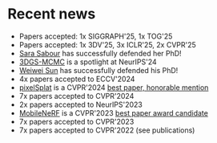 # Recent news
- Papers accepted: 1x SIGGRAPH'25, 1x TOG'25
- Papers accepted: 1x 3DV'25, 3x ICLR'25, 2x CVPR'25
- [Sara Sabour](https://scholar.google.ca/citations?user=l8wQ39EAAAAJ&hl=en) has successfully defended her PhD!
- [3DGS-MCMC](https://ubc-vision.github.io/3dgs-mcmc) is a spotlight at NeurIPS'24
- [Weiwei Sun](https://wsunid.github.io) has successfully defended his PhD!
- 4x papers accepted to ECCV'2024
- [pixelSplat](https://pixelsplat.github.io) is a CVPR'2024 [best paper, honorable mention](https://media.eventhosts.cc/Conferences/CVPR2024/CVPR_main_conf_2024.pdf)
- 7x papers accepted to CVPR'2024
- 2x papers accepted to NeurIPS'2023
- [MobileNeRF](https://mobile-nerf.github.io) is a CVPR'2023 [best paper award candidate](https://cvpr2023.thecvf.com/Conferences/2023/AcceptedPapers)
- 7x papers accepted to CVPR'2023
- 7x papers accepted to CVPR'2022 (see publications)

<!-- OLD NEWS
- [NeuralBF](https://neuralbf.github.io) accepted to WACV'2023
- [D2NeRF](https://d2nerf.github.io) accepted to NeurIPS'2022
- I will be joining SFU on August 1st 2022
- Check out [Neural Descriptor Fields](https://yilundu.github.io/ndf) ([youtube](https://www.youtube.com/watch?v=dXl9xI2LrRw))
- [Canonical Capsules](https://canonical-capsules.github.io) presented at NeurIPS'21 ([youtube](https://youtu.be/tUQJV2W7Z8g?t=10))
-->
